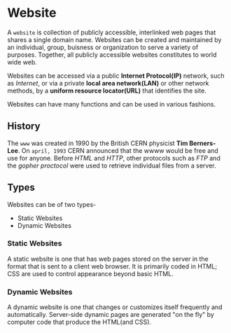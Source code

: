 # Website

A `website` is collection of publicly accessible, interlinked web pages that shares a single domain name. Websites can be created and maintained by an individual, group, buisness or organization to serve a variety of purposes. Together, all publicly accessible websites constitutes to world wide web.

Websites can be accessed via a public **Internet Protocol(IP)** network, such as _Internet_, or via a private **local area network(LAN)** or other network methods, by a **uniform resource locator(URL)** that identifies the site.

Websites can have many functions and can be used in various fashions.

## History

The `www` was created in 1990 by the British CERN physicist **Tim Berners-Lee**. On `april, 1993` CERN announced that the wwww would be free and use for anyone. Before _HTML_ and _HTTP_, other protocols such as _FTP_ and the _gopher proctocol_ were used to retrieve individual files from a server.

## Types

Websites can be of two types-
* Static Websites
* Dynamic Websites

### Static Websites

A static website is one that has web pages stored on the server in the format that is sent to a client web browser. It is primarily coded in HTML; CSS are used to control appearance beyond basic HTML.

### Dynamic Websites

A dynamic website is one that changes or customizes itself frequently and automatically. Server-side dynamic pages are generated "on the fly" by computer code that produce the HTML(and CSS).

